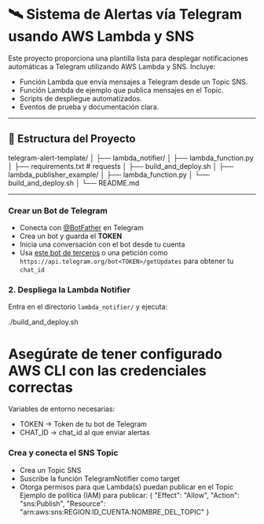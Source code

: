 # 🛰️ Sistema de Alertas vía Telegram usando AWS Lambda y SNS

Este proyecto proporciona una plantilla lista para desplegar notificaciones automáticas a Telegram utilizando AWS Lambda y SNS. Incluye:

- Función Lambda que envía mensajes a Telegram desde un Topic SNS.
- Función Lambda de ejemplo que publica mensajes en el Topic.
- Scripts de despliegue automatizados.
- Eventos de prueba y documentación clara.

---

## 🧱 Estructura del Proyecto
telegram-alert-template/
│
├── lambda_notifier/
│   ├── lambda_function.py
│   ├── requirements.txt  # requests
│   ├── build_and_deploy.sh
│
├── lambda_publisher_example/
│   ├── lambda_function.py
│   └── build_and_deploy.sh
│
└── README.md 


---

### Crear un Bot de Telegram

- Conecta con [@BotFather](https://t.me/BotFather) en Telegram
- Crea un bot y guarda el **TOKEN**
- Inicia una conversación con el bot desde tu cuenta
- Usa [este bot de terceros](https://t.me/userinfobot) o una petición como `https://api.telegram.org/bot<TOKEN>/getUpdates` para obtener tu `chat_id`

### 2. Despliega la Lambda Notifier

Entra en el directorio `lambda_notifier/` y ejecuta:

./build_and_deploy.sh

# Asegúrate de tener configurado AWS CLI con las credenciales correctas

Variables de entorno necesarias:
- TOKEN → Token de tu bot de Telegram
- CHAT_ID → chat_id al que enviar alertas

### Crea y conecta el SNS Topic
- Crea un Topic SNS
- Suscribe la función TelegramNotifier como target
- Otorga permisos para que Lambda(s) puedan publicar en el Topic
Ejemplo de política (IAM) para publicar:
{
  "Effect": "Allow",
  "Action": "sns:Publish",
  "Resource": "arn:aws:sns:REGION:ID_CUENTA:NOMBRE_DEL_TOPIC"
}

